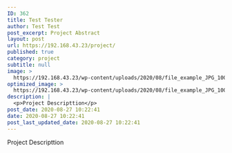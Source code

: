 ```yaml
---
ID: 362
title: Test Tester
author: Test Test
post_excerpt: Project Abstract
layout: post
url: https://192.168.43.23/project/
published: true
category: project
subtitle: null
image: >
  https://192.168.43.23/wp-content/uploads/2020/08/file_example_JPG_100kB.jpg
optimized_image: >
  https://192.168.43.23/wp-content/uploads/2020/08/file_example_JPG_100kB-150x150.jpg
description: |
  <p>Project Descripttion</p>
post_date: 2020-08-27 10:22:41
date: 2020-08-27 10:22:41
post_last_updated_date: 2020-08-27 10:22:41
---
```

<p>Project Descripttion</p>